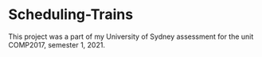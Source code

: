 # Scheduling-Trains

This project was a part of my University of Sydney assessment for the unit COMP2017, semester 1, 2021.
